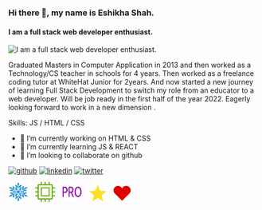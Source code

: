 ### Hi there 👋, my name is Eshikha Shah.
#### I am a full stack web developer enthusiast.
![I am a full stack web developer enthusiast.](https://pbs.twimg.com/profile_banners/1474065583201157120/1640523711/1500x500)

Graduated Masters in Computer Application in 2013 and then worked as a Technology/CS teacher in schools for 4 years. Then worked as a freelance coding tutor at WhiteHat Junior for 2years. And now started a new journey of learning Full Stack Development to switch my role from an educator to a web developer. Will be job ready in the first half of the year 2022. Eagerly looking forward to work in a new dimension .

Skills:  JS / HTML / CSS

- 🔭 I’m currently working on HTML & CSS 
- 🌱 I’m currently learning JS & REACT 
- 👯 I’m looking to collaborate on github 


[<img src='https://cdn.jsdelivr.net/npm/simple-icons@3.0.1/icons/github.svg' alt='github' height='40'>](https://github.com/https://github.com/ES-easygit)  [<img src='https://cdn.jsdelivr.net/npm/simple-icons@3.0.1/icons/linkedin.svg' alt='linkedin' height='40'>](https://www.linkedin.com/in/https://www.linkedin.com/in/eshikha-shah-a90b731a3//)  [<img src='https://cdn.jsdelivr.net/npm/simple-icons@3.0.1/icons/twitter.svg' alt='twitter' height='40'>](https://twitter.com/https://twitter.com/eshikha_s)  

<a href='https://archiveprogram.github.com/'><img src='https://raw.githubusercontent.com/acervenky/animated-github-badges/master/assets/acbadge.gif' width='40' height='40'></a> <a href='https://docs.github.com/en/developers'><img src='https://raw.githubusercontent.com/acervenky/animated-github-badges/master/assets/devbadge.gif' width='40' height='40'></a> <a href='https://github.com/pricing'><img src='https://raw.githubusercontent.com/acervenky/animated-github-badges/master/assets/pro.gif' width='40' height='40'></a> <a href='https://stars.github.com/'><img src='https://raw.githubusercontent.com/acervenky/animated-github-badges/master/assets/starbadge.gif' width='35' height='35'></a> <a href='https://docs.github.com/en/github/supporting-the-open-source-community-with-github-sponsors'><img src='https://raw.githubusercontent.com/acervenky/animated-github-badges/master/assets/sponsorbadge.gif' width='35' height='35'></a> 

